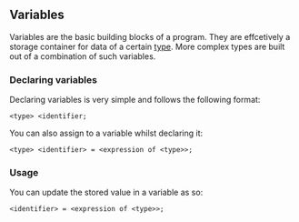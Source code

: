 ## Variables

Variables are the basic building blocks of a program. They are effcetively a storage container for data of a certain [type](types.md). More complex types are built out of a combination of such variables.

### Declaring variables

Declaring variables is very simple and follows the following format:

```
<type> <identifier;
```

You can also assign to a variable whilst declaring it:

```
<type> <identifier> = <expression of <type>>;
```

### Usage
You can update the stored value in a variable as so:

```
<identifier> = <expression of <type>>;
```